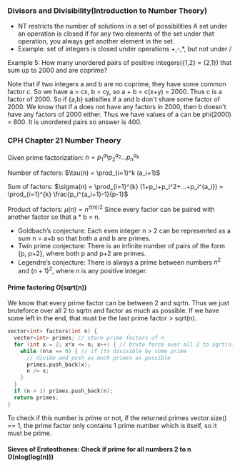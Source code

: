 ### Divisors and Divisibility(Introduction to Number Theory)
- NT restricts the number of solutions in a set of possibilities
A set under an operation is closed if for any two elements of the set under that operation, you always get another element in the set.
- Example: set of integers is closed under operations +,-,*, but not under /

Example 5: How many unordered pairs of positive integers({1,2} = {2,1}) that sum up to 2000 and are coprime?

Note that if two integers a and b are no coprime, they have some common factor c. So we have a = cx, b = cy, so a + b = c(x+y) = 2000. Thus c is a factor of 2000. So if {a,b} satisifies if a and b don't share some factor of 2000. We know that if a does not have any factors in 2000, then b doesn't have any factors of 2000 either. Thus we have values of a can be phi(2000) = 800. It is unordered pairs so answer is 400.

### CPH Chapter 21 Number Theory 

Given prime factorization:
$n = p_1^{a_1}p_2^{a_2}...p_n^{a_b}$

Number of factors: $\tau(n) = \prod_{i=1}^k (a_i+1)$

Sum of factors: $\sigma(n) = \prod_{i=1}^{k} (1+p_i+p_i^2+...+p_i^{a_i}) = \prod_{i=1}^{k} \frac{p_i^{a_i+1}-1}{p-1}$

Product of factors: $\mu(n) = n^{\tau(n)/2}$ Since every factor can be paired with another factor so that a * b = n.

- Goldbach’s conjecture: Each even integer n > 2 can be represented as a sum n = a+b so that both a and b are primes.
- Twin prime conjecture: There is an infinite number of pairs of the form {p, p+2}, where both p and p+2 are primes.
- Legendre’s conjecture: There is always a prime between numbers $n^2$ and $(n+1)^2$, where n is any positive integer.

#### Prime factoring O(sqrt(n))
We know that every prime factor can be between 2 and sqrtn. Thus we just bruteforce over all 2 to sqrtn and factor as much as possible. If we have some left in the end, that must be the last prime factor > sqrt(n).
```cpp
vector<int> factors(int n) {
  vector<int> primes; // store prime factors of n
  for (int x = 2; x*x <= n; x++) { // brute force over all 2 to sqrt(n)
    while (n%x == 0) { // if its divisible by some prime
      // divide and push as much primes as possible
      primes.push_back(x);
      n /= x;
    }
  }
  if (n > 1) primes.push_back(n);
  return primes;
}
```
To check if this number is prime or not, if the returned primes vector.size() == 1, the prime factor only contains 1 prime number which is itself, so it must be prime. 

#### Sieves of Eratosthenes: Check if prime for all numbers 2 to n O(nlog(log(n)))




